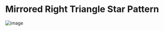 # Mirrored Right Triangle Star Pattern
![image](https://user-images.githubusercontent.com/75837613/135789495-cbb76577-f748-444f-a71b-8488da45fe7b.png)
